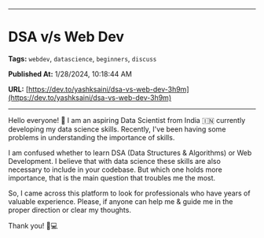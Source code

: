   
  <hr />
  
  # DSA v/s Web Dev
  
  **Tags:** `webdev`, `datascience`, `beginners`, `discuss`

  **Published At:** 1/28/2024, 10:18:44 AM

  **URL:** [https://dev.to/yashksaini/dsa-vs-web-dev-3h9m](https://dev.to/yashksaini/dsa-vs-web-dev-3h9m)

  <hr />
  Hello everyone! 👋 I am an aspiring Data Scientist from India 🇮🇳 currently developing my data science skills. Recently, I've been having some problems in understanding the importance of skills.

I am confused whether to learn DSA (Data Structures & Algorithms) or Web Development. I believe that with data science these skills are also necessary to include in your codebase. But which one holds more importance, that is the main question that troubles me the most.

So, I came across this platform to look for professionals who have years of valuable experience. Please, if anyone can help me & guide me in the proper direction or clear my thoughts.

Thank you! 🙏💻    
  